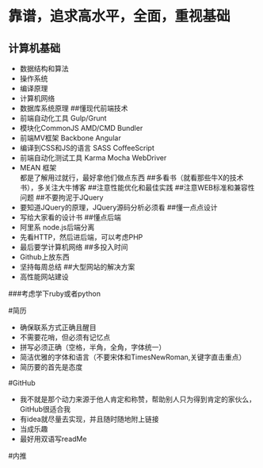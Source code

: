 # 靠谱，追求高水平，全面，重视基础
## 计算机基础
* 数据结构和算法   
* 操作系统
* 编译原理
* 计算机网络
* 数据库系统原理
##懂现代前端技术
* 前端自动化工具 Gulp/Grunt
* 模块化CommonJS AMD/CMD Bundler
* 前端MV框架   Backbone Angular
* 编译到CSS和JS的语言   SASS CoffeeScript
* 前端自动化测试工具   Karma Mocha WebDriver
* MEAN 框架
<br>都是了解用过就行，最好拿他们做点东西
##多看书（就看那些牛X的技术书），多关注大牛博客
##注意性能优化和最佳实践
##注意WEB标准和兼容性问题
##不要拘泥于JQuery
* 要知道JQuery的原理，JQuery源码分析必须看
##懂一点点设计
* 写给大家看的设计书
##懂点后端
* 阿里系  node.js后端分离
* 先看HTTP，然后进后端，可以考虑PHP
* 最后要学计算机网络
##多投入时间
* Github上放东西
* 坚持每周总结
##大型网站的解决方案
* 高性能网站建设

###考虑学下ruby或者python

#简历
* 确保联系方式正确且醒目
* 不需要花哨，但必须有记忆点
* 拼写必须正确（空格，半角，全角，字体统一）
* 简洁优雅的字体和语言（不要宋体和TimesNewRoman,关键字直击重点）
* 简历要的首先是态度

#GitHub
* 我不就是那个动力来源于他人肯定和称赞，帮助别人只为得到肯定的家伙么，GitHub很适合我
* 有idea就尽量去实现，并且随时随地附上链接
* 当成乐趣
* 最好用双语写readMe

#内推